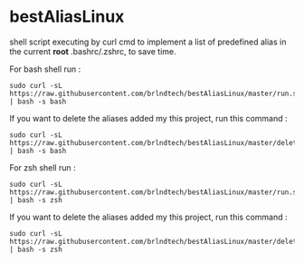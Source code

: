 # bestAliasLinux
shell script executing by curl cmd to implement a list of predefined alias in the current <b>root</b> .bashrc/.zshrc, to save time.

For bash shell run : 
```
sudo curl -sL https://raw.githubusercontent.com/brlndtech/bestAliasLinux/master/run.sh | bash -s bash
```
If you want to delete the aliases added my this project, run this command : 
```
sudo curl -sL https://raw.githubusercontent.com/brlndtech/bestAliasLinux/master/delete.sh | bash -s bash
```
For zsh shell run : 
```
sudo curl -sL https://raw.githubusercontent.com/brlndtech/bestAliasLinux/master/run.sh | bash -s zsh
```
If you want to delete the aliases added my this project, run this command : 
```
sudo curl -sL https://raw.githubusercontent.com/brlndtech/bestAliasLinux/master/delete.sh | bash -s zsh
```
